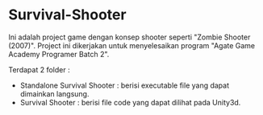 # Survival-Shooter

Ini adalah project game dengan konsep shooter seperti "Zombie Shooter (2007)".
Project ini dikerjakan untuk menyelesaikan program "Agate Game Academy Programer Batch 2".

Terdapat 2 folder :
- Standalone Survival Shooter : berisi executable file yang dapat dimainkan langsung.
- Survival Shooter : berisi file code yang dapat dilihat pada Unity3d.
